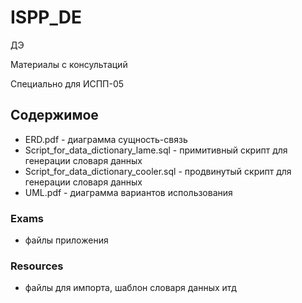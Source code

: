 # ISPP_DE

ДЭ

Материалы с консультаций

Специально для ИСПП-05

## Содержимое 
* ERD.pdf - диаграмма сущность-связь
* Script_for_data_dictionary_lame.sql - примитивный скрипт для генерации словаря данных
* Script_for_data_dictionary_cooler.sql - продвинутый скрипт для генерации словаря данных
* UML.pdf - диаграмма вариантов использования

### Exams
* файлы приложения

### Resources
* файлы для импорта, шаблон словаря данных итд
